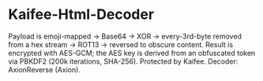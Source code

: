 # Kaifee-Html-Decoder
Payload is emoji-mapped → Base64 → XOR → every-3rd-byte removed from a hex stream → ROT13 → reversed to obscure content. Result is encrypted with AES-GCM; the AES key is derived from an obfuscated token via PBKDF2 (200k iterations, SHA-256). Protected by Kaifee. Decoder: AxionReverse (Axion).
